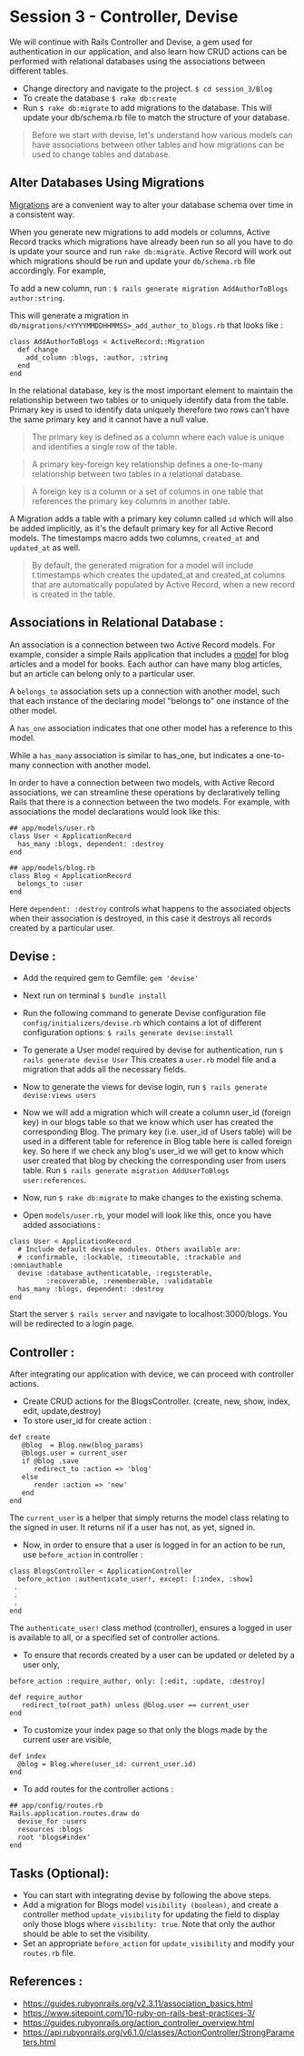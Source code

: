 # Session 3 - Controller, Devise

We will continue with Rails Controller and Devise, a gem used for authentication in our application, and also learn how CRUD actions can be performed with relational databases using the associations between different tables.

- Change directory and navigate to the project. ``$ cd session_3/Blog``
- To create the database `$ rake db:create`
- Run `$ rake db:migrate` to add migrations to the database. This will update your db/schema.rb file to match the structure of your database.

> Before we start with devise, let's understand how various models can have associations between other tables and how migrations can be used to change tables and database.

## Alter Databases Using Migrations

[Migrations](https://github.com/IRIS-NITK/IRIS-RoR-Bootcamp-2020/tree/main/session_2/student_registry) are a convenient way to alter your database schema over time in a consistent way. 

When you generate new migrations to add models or columns, Active Record tracks which migrations have already been run so all you have to do is update your source and run `rake db:migrate`. Active Record will work out which migrations should be run and update your `db/schema.rb` file accordingly. For example,

To add a new column, run : 
`$ rails generate migration AddAuthorToBlogs author:string`.

This will generate a migration in `db/migrations/<YYYYMMDDHHMMSS>_add_author_to_blogs.rb` that looks like :
```
class AddAuthorToBlogs < ActiveRecord::Migration
  def change
    add_column :blogs, :author, :string
  end
end
```
In the relational database, key is the most important element to maintain the relationship between two tables or to uniquely identify data from the table.
Primary key is used to identify data uniquely therefore two rows can’t have the same primary key and it cannot have a null value.

> The primary key is defined as a column where each value is unique and identifies a single row of the table. 

> A primary key-foreign key relationship defines a one-to-many relationship between two tables in a relational database.

> A foreign key is a column or a set of columns in one table that references the primary key columns in another table.

A Migration adds a table with a primary key column called `id` which will also be added implicitly, as it's the default primary key for all Active Record models. The timestamps macro adds two columns, `created_at` and `updated_at` as well. 

> By default, the generated migration for a model will include t.timestamps which creates the updated_at and created_at columns that are automatically populated by Active Record, when a new record is created in the table.

## Associations in Relational Database :

An association is a connection between two Active Record models. For example, consider a simple Rails application that includes a [model](https://github.com/IRIS-NITK/IRIS-RoR-Bootcamp-2020/tree/main/session_2) for blog articles and a model for books. Each author can have many blog articles, but an article can belong only to a particular user. 

A `belongs_to` association sets up a connection with another model, such that each instance of the declaring model "belongs to" one instance of the other model.

A `has_one` association indicates that one other model has a reference to this model. 

While a `has_many` association is similar to has_one, but indicates a one-to-many connection with another model.

In order to have a connection between two models, with Active Record associations, we can streamline these operations by declaratively telling Rails that there is a connection between the two models. For example, with associations the model declarations would look like this:

```
## app/models/user.rb
class User < ApplicationRecord
  has_many :blogs, dependent: :destroy 
end

## app/models/blog.rb
class Blog < ApplicationRecord
  belongs_to :user
end
```
Here `dependent: :destroy` controls what happens to the associated objects when their association is destroyed, in this case it destroys all records created by a particular user.

## Devise :

- Add the required gem to Gemfile: `gem 'devise'`
- Next run on terminal `$ bundle install`
- Run the following command to generate Devise configuration file `config/initializers/devise.rb` which contains a lot of different configuration options:
  `$ rails generate devise:install`
- To generate a User model required by devise for authentication, run `$ rails generate devise User` 
 This creates a `user.rb` model file and a migration that adds all the necessary fields.

- Now to generate the views for devise login, run `$ rails generate devise:views users`

- Now we will add a migration which will create a column user_id (foreign key) in our blogs table so that we know which user has created the corresponding Blog.
The  primary key (i.e. user_id of Users table) will be used in a different table for reference in Blog table here is called foreign key.
So here if we check any blog's user_id we will get to know which user created that blog by checking the corresponding user from users table.
Run `$ rails generate migration AddUserToBlogs user:references`.

- Now, run `$ rake db:migrate` to make changes to the existing schema.

- Open `models/user.rb`, your model will look like this, once you have added associations :

```
class User < ApplicationRecord
  # Include default devise modules. Others available are:
  # :confirmable, :lockable, :timeoutable, :trackable and :omniauthable
  devise :database_authenticatable, :registerable,
         :recoverable, :rememberable, :validatable      
  has_many :blogs, dependent: :destroy
end
```
Start the server `$ rails server` and navigate to localhost:3000/blogs. You will be redirected to a login page.

## Controller :

After integrating our application with device, we can proceed with controller actions.

- Create CRUD actions for the BlogsController. (create, new, show, index, edit, update,destroy)
- To store user_id for create action :
```
def create
   @blog  = Blog.new(blog_params)
   @blogs.user = current_user
   if @blog .save
      redirect_to :action => 'blog'
   else
      render :action => 'new'
   end
end
```
The `current_user` is a helper that simply returns the model class relating to the signed in user. It returns nil if a user has not, as yet, signed in.
- Now, in order to ensure that a user is logged in for an action to be run, use `before_action` in controller :
```
class BlogsController < ApplicationController
  before_action :authenticate_user!, except: [:index, :show]
 .
 .
 .
end 
``` 
The `authenticate_user!` class method (controller), ensures a logged in user is available to all, or a specified set of controller actions.
- To ensure that records created by a user can be updated or deleted by a user only,   
```
before_action :require_author, only: [:edit, :update, :destroy]

def require_author
   redirect_to(root_path) unless @blog.user == current_user
end
```
- To customize your index page so that only the blogs made by the current user are visible, 
```
def index
  @blog = Blog.where(user_id: current_user.id)
end
```
- To add routes for the controller actions :
```
## app/config/routes.rb 
Rails.application.routes.draw do
  devise_for :users
  resources :blogs  
  root 'blogs#index'
end
```

## Tasks (Optional):
- You can start with integrating devise by following the above steps.
- Add a migration for Blogs model `visibility (boolean)`, and create a controller method `update_visibility` for updating the field to display only those blogs where `visibility: true`. Note that only the author should be able to set the visibility.
- Set an appropriate `before_action` for `update_visibility` and modify your `routes.rb` file. 

 ## References :
 
 - https://guides.rubyonrails.org/v2.3.11/association_basics.html
 - https://www.sitepoint.com/10-ruby-on-rails-best-practices-3/
 - https://guides.rubyonrails.org/action_controller_overview.html
 - https://api.rubyonrails.org/v6.1.0/classes/ActionController/StrongParameters.html
